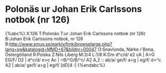 # Polonäs ur Johan Erik Carlssons notbok (nr 126)

{%abc%}
X:126
T:Polonäs
T:ur Johan Erik Carlssons notbok (nr 126)
B:Johan Erik Carlssons notbok, nr 126
B:http://www.smus.se/earkiv/fmk/browselarge.php?lang=sw&katalogid=MMD+67&bildnr=00047
O:Snavlunda, Närke / Bona, Östergötland
R:Polska
Z:Nils Liberg
M:3/4
L:1/8
K:Dm
d^c/d/ e2 cA | A>G EG/F/ D2 | d^c/d/ e>c Ac | =B/^G/B/^c/ A2 A,2 ::
ab/a/ ge/f/ a>g | eg/f/ d>^c A2 | ab/a/ ge/f/ a>g | eg/f/ [dD]4 :|
{%endabc%}
